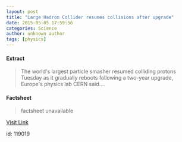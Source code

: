 ```yaml
---
layout: post
title: "Large Hadron Collider resumes collisions after upgrade"
date: 2015-05-05 17:59:56
categories: Science
author: unknown author
tags: [physics]
---
```



#### Extract
>The world's largest particle smasher resumed colliding protons Tuesday as it gradually reboots following a two-year upgrade, Europe's physics lab CERN said....

#### Factsheet
>factsheet unavailable

[Visit Link](http://phys.org/news350053188.html)

id:  119019


